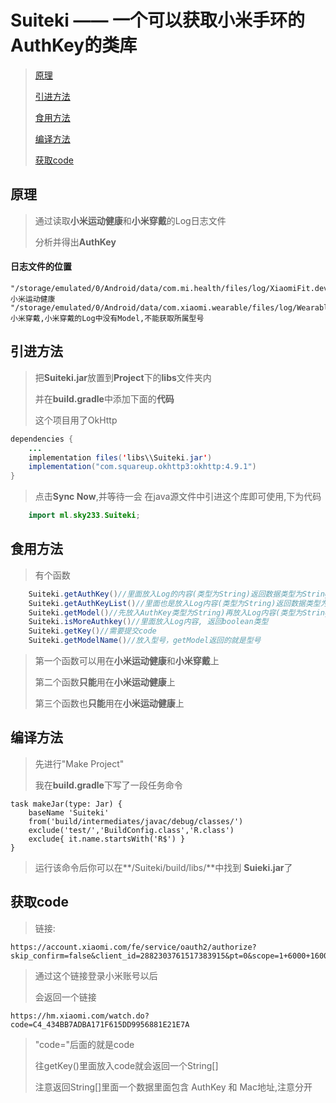 # Suiteki —— 一个可以获取小米手环的AuthKey的类库

>[原理](#原理)
>>
>[引进方法](#引进方法)
>>
>[食用方法](#食用方法)
>>
>[编译方法](#编译方法)
>>
>[获取code](#获取code)

## 原理
>通过读取**小米运动健康**和**小米穿戴**的Log日志文件
>>
>分析并得出**AuthKey**
>>

#### 日志文件的位置
```
"/storage/emulated/0/Android/data/com.mi.health/files/log/XiaomiFit.device.log"//小米运动健康
"/storage/emulated/0/Android/data/com.xiaomi.wearable/files/log/Wearable.log"//小米穿戴,小米穿戴的Log中没有Model,不能获取所属型号
```

## 引进方法
>把**Suiteki.jar**放置到**Project**下的**libs**文件夹内
>>
>并在**build.gradle**中添加下面的**代码**
>>
>这个项目用了OkHttp

``` java
dependencies {
    ...
    implementation files('libs\\Suiteki.jar')   
    implementation("com.squareup.okhttp3:okhttp:4.9.1")
}
```
>点击**Sync Now**,并等待一会
>在java源文件中引进这个库即可使用,下为代码

``` java
    import ml.sky233.Suiteki;
```

## 食用方法
>有个函数
``` java
    Suiteki.getAuthKey()//里面放入Log的内容(类型为String)返回数据类型为String
    Suiteki.getAuthKeyList()//里面也是放入Log内容(类型为String)返回数据类型为String[]
    Suiteki.getModel()//先放入AuthKey类型为String)再放入Log内容(类型为String)返回数据类型为String
    Suiteki.isMoreAuthkey()//里面放入Log内容, 返回boolean类型
    Suiteki.getKey()//需要提交code
    Suiteki.getModelName()//放入型号，getModel返回的就是型号
```
>第一个函数可以用在**小米运动健康**和**小米穿戴**上
>>
>第二个函数**只能**用在**小米运动健康**上
>>
>第三个函数也**只能**用在**小米运动健康**上
>>

## 编译方法
>先进行"Make Project"
>>
>我在**build.gradle**下写了一段任务命令
>>
```
task makeJar(type: Jar) {
    baseName 'Suiteki'
    from('build/intermediates/javac/debug/classes/')
    exclude('test/','BuildConfig.class','R.class')
    exclude{ it.name.startsWith('R$') }
}
```
>>
>运行该命令后你可以在**/Suiteki/build/libs/**中找到 **Suieki.jar**了


## 获取code
>链接:
>>
```
https://account.xiaomi.com/fe/service/oauth2/authorize?skip_confirm=false&client_id=2882303761517383915&pt=0&scope=1+6000+16001+20000&redirect_uri=https%3A%2F%2Fhm.xiaomi.com%2Fwatch.do&_locale=zh_CN&response_type=code
```
>>
>通过这个链接登录小米账号以后
>>
>会返回一个链接
>>
```
https://hm.xiaomi.com/watch.do?code=C4_434BB7ADBA171F615DD9956881E21E7A
```
>>
>"code="后面的就是code
>>
>往getKey()里面放入code就会返回一个String[]
>>
>注意返回String[]里面一个数据里面包含 AuthKey 和 Mac地址,注意分开
